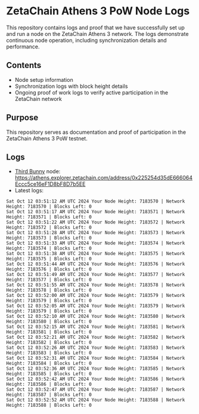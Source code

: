 # ZetaChain Athens 3 PoW Node Logs
This repository contains logs and proof that we have successfully set up and run a node on the ZetaChain Athens 3 network. The logs demonstrate continuous node operation, including synchronization details and performance.

## Contents
- Node setup information
- Synchronization logs with block height details
- Ongoing proof of work logs to verify active participation in the ZetaChain network

## Purpose
This repository serves as documentation and proof of participation in the ZetaChain Athens 3 PoW testnet.

## Logs

- [Third Bunny](https://thirdbunny.xyz/) node: https://athens.explorer.zetachain.com/address/0x225254d35dE666064Eccc5ce16eF1D8bF8D7b5EE
- Latest logs:
```
Sat Oct 12 03:51:12 AM UTC 2024 Your Node Height: 7183570 | Network Height: 7183570 | Blocks Left: 0
Sat Oct 12 03:51:17 AM UTC 2024 Your Node Height: 7183571 | Network Height: 7183571 | Blocks Left: 0
Sat Oct 12 03:51:22 AM UTC 2024 Your Node Height: 7183572 | Network Height: 7183572 | Blocks Left: 0
Sat Oct 12 03:51:28 AM UTC 2024 Your Node Height: 7183573 | Network Height: 7183573 | Blocks Left: 0
Sat Oct 12 03:51:33 AM UTC 2024 Your Node Height: 7183574 | Network Height: 7183574 | Blocks Left: 0
Sat Oct 12 03:51:38 AM UTC 2024 Your Node Height: 7183575 | Network Height: 7183575 | Blocks Left: 0
Sat Oct 12 03:51:44 AM UTC 2024 Your Node Height: 7183576 | Network Height: 7183576 | Blocks Left: 0
Sat Oct 12 03:51:49 AM UTC 2024 Your Node Height: 7183577 | Network Height: 7183577 | Blocks Left: 0
Sat Oct 12 03:51:55 AM UTC 2024 Your Node Height: 7183578 | Network Height: 7183578 | Blocks Left: 0
Sat Oct 12 03:52:00 AM UTC 2024 Your Node Height: 7183579 | Network Height: 7183579 | Blocks Left: 0
Sat Oct 12 03:52:05 AM UTC 2024 Your Node Height: 7183579 | Network Height: 7183579 | Blocks Left: 0
Sat Oct 12 03:52:10 AM UTC 2024 Your Node Height: 7183580 | Network Height: 7183580 | Blocks Left: 0
Sat Oct 12 03:52:15 AM UTC 2024 Your Node Height: 7183581 | Network Height: 7183581 | Blocks Left: 0
Sat Oct 12 03:52:21 AM UTC 2024 Your Node Height: 7183582 | Network Height: 7183582 | Blocks Left: 0
Sat Oct 12 03:52:26 AM UTC 2024 Your Node Height: 7183583 | Network Height: 7183583 | Blocks Left: 0
Sat Oct 12 03:52:31 AM UTC 2024 Your Node Height: 7183584 | Network Height: 7183584 | Blocks Left: 0
Sat Oct 12 03:52:36 AM UTC 2024 Your Node Height: 7183585 | Network Height: 7183585 | Blocks Left: 0
Sat Oct 12 03:52:42 AM UTC 2024 Your Node Height: 7183586 | Network Height: 7183586 | Blocks Left: 0
Sat Oct 12 03:52:47 AM UTC 2024 Your Node Height: 7183587 | Network Height: 7183587 | Blocks Left: 0
Sat Oct 12 03:52:52 AM UTC 2024 Your Node Height: 7183588 | Network Height: 7183588 | Blocks Left: 0
```
